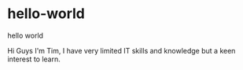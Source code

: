 # hello-world
hello world

Hi Guys
I'm Tim, I have very limited IT skills and knowledge but a keen interest to learn.
